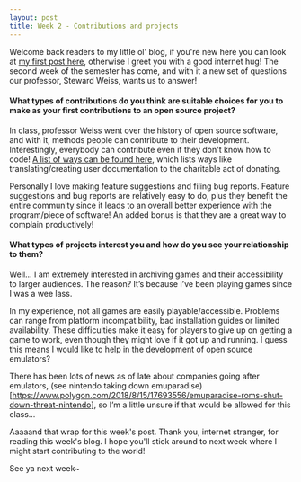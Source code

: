 ```yaml
---
layout: post
title: Week 2 - Contributions and projects
---
```


Welcome back readers to my little ol' blog, if you're new here you can look at [my first post here](https://hunter-college-ossd-fall-2019.github.io/waterpolymer-weekly/week01/), otherwise I greet you with a good internet hug! The second week of the semester has come, and with it a new set of questions our professor, Steward Weiss, wants us to answer!

#### What types of contributions do you think are suitable choices for you to make as your first contributions to an open source project? 

In class, professor Weiss went over the history of open source software, and with it, methods people can contribute to their development. Interestingly, everybody can contribute even if they don't know how to code! [A list of ways can be found here](https://icontribute.wordpress.com/how-to-contribute-to-open-source-without-coding/), which lists ways like translating/creating user documentation to the charitable act of donating.

Personally I love making feature suggestions and filing bug reports. Feature suggestions and bug reports are relatively easy to do, plus they benefit the entire community since it leads to an overall better experience with the program/piece of software! An added bonus is that they are a great way to complain productively! 

#### What types of projects interest you and how do you see your relationship to them?

Well... I am extremely interested in archiving games and their accessibility to larger audiences. The reason? It’s because I’ve been playing games since I was a wee lass. 

In my experience, not all games are easily playable/accessible. Problems can range from platform incompatibility, bad installation guides or limited availability. These difficulties make it easy for players to give up on getting a game to work, even though they might love if it got up and running. I guess this means I would like to help in the development of open source emulators?

There has been lots of news as of late about companies going after emulators, (see nintendo taking down emuparadise)[https://www.polygon.com/2018/8/15/17693556/emuparadise-roms-shut-down-threat-nintendo], so I’m a little unsure if that would be allowed for this class...

Aaaaand that wrap for this week's post. Thank you, internet stranger, for reading this week's blog. I hope you'll stick around to next week where I might start contributing to the world!

See ya next week~
